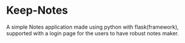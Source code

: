# Keep-Notes
A simple Notes application made using python with flask(framework), supported with a login page for the users to have robust notes maker.
